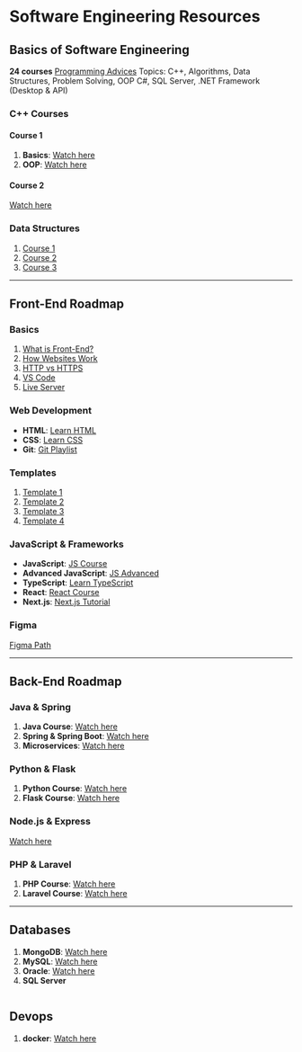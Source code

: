 # Software Engineering Resources

## Basics of Software Engineering

**24 courses**
[Programming Advices](https://programmingadvices.com/)
Topics: C++, Algorithms, Data Structures, Problem Solving, OOP C#, SQL Server, .NET Framework (Desktop & API)

### C++ Courses

#### Course 1

1. **Basics**: [Watch here](https://www.youtube.com/watch?v=z1FdInL8sjg&list=PLCInYL3l2AajFAiw4s1U4QbGszcQ-rAb3)
2. **OOP**: [Watch here](https://www.youtube.com/watch?v=YMXUxKDziaA&list=PLCInYL3l2Aaiq1oLvi9TlWtArJyAuCVow)

#### Course 2

[Watch here](https://youtu.be/-TkoO8Z07hI?si=3TvOw2mzeh0jQlDm)

### Data Structures

1. [Course 1](https://www.youtube.com/playlist?list=PLCInYL3l2AajqOUW_2SwjWeMwf4vL4RSp)
2. [Course 2](https://www.youtube.com/watch?v=SbDUW7_G3Xc&list=PLsGJzJ8SQXTcsXRVviurGei0lf_t_I4D8)
3. [Course 3](https://www.youtube.com/watch?v=xLetJpcjHS0&list=PLBlnK6fEyqRj9lld8sWIUNwlKfdUoPd1Y)

---

## Front-End Roadmap

### Basics

1. [What is Front-End?](https://youtu.be/CeUivh_Kqg4?si=96T9bQlk-qWJOeov)
2. [How Websites Work](https://youtu.be/JSAn4ZEobL8?si=uistDISQcV5XY8aF)
3. [HTTP vs HTTPS](https://youtu.be/2wH6c4HQDcA?si=3Igjrb6ltGy-ihgw)
4. [VS Code](https://youtu.be/B-s71n0dHUk?si=DbKyi5WrCI9wDXjg)
5. [Live Server](https://youtube.com/shorts/Eav6jOTYYqQ?si=KokalvR5OpEXnqn1)

### Web Development

- **HTML**: [Learn HTML](https://youtu.be/qfPUMV9J5yw?si=R8fL5wcEPEWpk0Tn)
- **CSS**: [Learn CSS](https://youtu.be/qyVkLebgfzY?si=sbZfS2GmSnaNqQs8)
- **Git**: [Git Playlist](https://youtube.com/playlist?list=PLYyqC4bNbCIeCHLTRtwdLpQvle_zIavZ-&si=m7kyeOUhB87ndVRx)

### Templates

1. [Template 1](https://youtu.be/_-eh8cwGGwg?si=UpGc5BEoeYqMokJK)
2. [Template 2](https://youtu.be/heuDmrEAgUA?si=NEP3PXuVRc8Dt5FY)
3. [Template 3](https://youtu.be/vkc99WHcDTk?si=oF-nlDZSITpp_---)
4. [Template 4](https://youtu.be/DflEcuzjsyA?si=u-i1aw_cuZosgSlT)

### JavaScript & Frameworks

- **JavaScript**: [JS Course](https://youtube.com/playlist?list=PLYyqC4bNbCIeLEjcSPO61bsGPKEvYceb0&si=aFmyTmGUSO1BhZm_)
- **Advanced JavaScript**: [JS Advanced](https://youtube.com/playlist?list=PLYyqC4bNbCIdvviLNbvYKfvHqszFPnUkj&si=1Kl9Yan9retwheiv)
- **TypeScript**: [Learn TypeScript](https://youtu.be/fIkRHc2plxE?si=pEhohvphme0VC6fA)
- **React**: [React Course](https://www.udemy.com/course/tarmeezacademy-react/?referralCode=EAB51D0FC2BD03633F47)
- **Next.js**: [Next.js Tutorial](https://youtu.be/_t4c-vxalp4?si=9VkThdsUwbjPDRVt)

### Figma

[Figma  Path](https://www.youtube.com/watch?v=kbZejnPXyLM&list=PLttcEXjN1UcHu4tCUSNhhuQ4riGARGeap)

---

## Back-End Roadmap

### Java & Spring

1. **Java Course**: [Watch here](https://youtu.be/bm0OyhwFDuY?si=TXorsR-HohCuNrbp)
2. **Spring & Spring Boot**: [Watch here](https://www.youtube.com/watch?v=Zxwq3aW9ctU&list=PLsyeobzWxl7qbKoSgR5ub6jolI8-ocxCF)
3. **Microservices**: [Watch here](https://www.youtube.com/watch?v=3WqDbU_Xnu4&list=PLsyeobzWxl7rRyGcqgZ3MP5pWGPwUvprI)

### Python & Flask

1. **Python Course**: [Watch here](https://youtube.com/playlist?list=PL8q8h6vqfkSX4zuCoVctDBTUxf3aanAza&si=IWjzlp8LuOivmZ)
2. **Flask Course**: [Watch here](https://www.youtube.com/playlist?list=PLMOobVGrchXN5tKYdyx-d2OwwgxJuqDVH)

### Node.js & Express

[Watch here](https://www.youtube.com/watch?v=CIYujbGpXZ8&list=PL5gCk5NdNx586mk_JOhe30dd59IgrFG_U&pp=0gcJCXcEOCosWNin)

### PHP & Laravel

1. **PHP Course**: [Watch here](https://youtu.be/zZ6vybT1HQs?si=2aRHj7B2nT3FylUq)
2. **Laravel Course**: [Watch here](https://youtu.be/v6Vtn84gvzU?si=Ltijvf57aMd_AZKP)

---

## Databases

1. **MongoDB**: [Watch here](https://www.youtube.com/watch?v=c2M-rlkkT5o)
2. **MySQL**: [Watch here](https://youtu.be/5OdVJbNCSso?si=edelVbDuRuLc0Xbn)
3. **Oracle**: [Watch here](https://www.youtube.com/watch?v=mt6Go-VGL0A&list=PLTChhmU8tbQzrdP79gFX6h4TXu-gOUDvp)
4. **SQL Server**

```

```
## Devops
1. **docker**: [Watch here](https://www.youtube.com/playlist?list=PLzNfs-3kBUJnY7Cy1XovLaAkgfjim05RR)